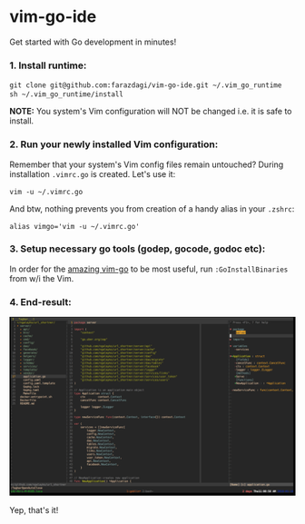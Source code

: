 # vim-go-ide
Get started with Go development in minutes!

### 1. Install runtime:

    git clone git@github.com:farazdagi/vim-go-ide.git ~/.vim_go_runtime
    sh ~/.vim_go_runtime/install

**NOTE:** You system's Vim configuration will NOT be changed i.e. it is safe to install.

### 2. Run your newly installed Vim configuration:

Remember that your system's Vim config files remain untouched? During installation `.vimrc.go` is created. Let's use it:

    vim -u ~/.vimrc.go

And btw, nothing prevents you from creation of a handy alias in your `.zshrc`:

    alias vimgo='vim -u ~/.vimrc.go'

### 3. Setup necessary go tools (godep, gocode, godoc etc):

In order for the [amazing vim-go](https://github.com/fatih/vim-go) to be most useful, run `:GoInstallBinaries` from w/i the Vim.

### 4. End-result:

![Screenshot](https://raw.githubusercontent.com/farazdagi/vim-go-ide/master/screenshot.png)

Yep, that's it!
